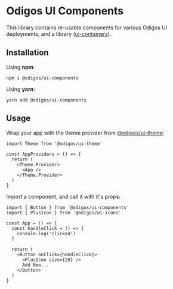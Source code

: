 # Odigos UI Components

This library contains re-usable components for various Odigos UI deployments, and a library ([ui-containers](https://github.com/odigos-io/ui-containers)).

## Installation

Using **npm**:

```shell
npm i @odigos/ui-components
```

Using **yarn**:

```shell
yarn add @odigos/ui-components
```

## Usage

Wrap your app with the theme provider from [@odigos/ui-theme](https://github.com/odigos-io/ui-theme):

```tsx
import Theme from '@odigos/ui-theme'

const AppProviders = () => {
  return (
    <Theme.Provider>
      <App />
    </Theme.Provider>
  )
}
```

Import a component, and call it with it's props:

```tsx
import { Button } from '@odigos/ui-components'
import { PlusIcon } from '@odigos/ui-icons'

const App = () => {
  const handleClick = () => {
    console.log('clicked')
  }

  return (
    <Button onClick={handleClick}>
      <PlusIcon size={20} />
      Add New...
    </Button>
  )
}
```

